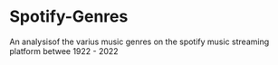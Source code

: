 # Spotify-Genres
An analysisof the varius music genres on the spotify music streaming platform betwee 1922 - 2022
